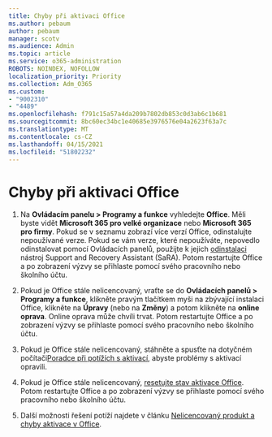 ```yaml
---
title: Chyby při aktivaci Office
ms.author: pebaum
author: pebaum
manager: scotv
ms.audience: Admin
ms.topic: article
ms.service: o365-administration
ROBOTS: NOINDEX, NOFOLLOW
localization_priority: Priority
ms.collection: Adm_O365
ms.custom:
- "9002310"
- "4489"
ms.openlocfilehash: f791c15a57a4da209b7802db853c0d3ab6c1b681
ms.sourcegitcommit: 8bc60ec34bc1e40685e3976576e04a2623f63a7c
ms.translationtype: MT
ms.contentlocale: cs-CZ
ms.lasthandoff: 04/15/2021
ms.locfileid: "51802232"
---
```

# <a name="office-activation-errors"></a>Chyby při aktivaci Office

1. Na **Ovládacím panelu > Programy a funkce** vyhledejte **Office**. Měli byste vidět **Microsoft 365 pro velké organizace** nebo **Microsoft 365 pro firmy**. Pokud se v seznamu zobrazí více verzí Office, odinstalujte nepoužívané verze. Pokud se vám verze, které nepoužíváte, nepovedlo odinstalovat pomocí Ovládacích panelů, použijte k jejich [odinstalaci](https://aka.ms/SARA-OfficeUninstall-Alchemy) nástroj Support and Recovery Assistant (SaRA). Potom restartujte Office a po zobrazení výzvy se přihlaste pomocí svého pracovního nebo školního účtu. 

2. Pokud je Office stále nelicencovaný, vraťte se do **Ovládacích panelů > Programy a funkce**, klikněte pravým tlačítkem myši na zbývající instalaci Office, klikněte na **Úpravy** (nebo na **Změny**) a potom klikněte na **online oprava**. Online oprava může chvíli trvat. Potom restartujte Office a po zobrazení výzvy se přihlaste pomocí svého pracovního nebo školního účtu. 

3. Pokud je Office stále nelicencovaný, stáhněte a spusťte na dotyčném počítači[Poradce při potížích s aktivací](https://aka.ms/SARA-OfficeActivation-Alchemy), abyste problémy s aktivací opravili. 

4. Pokud je Office stále nelicencovaný, [resetujte stav aktivace Office](https://docs.microsoft.com/office365/troubleshoot/activation/reset-office-365-proplus-activation-state). Potom restartujte Office a po zobrazení výzvy se přihlaste pomocí svého pracovního nebo školního účtu.  

5. Další možnosti řešení potíží najdete v článku [Nelicencovaný produkt a chyby aktivace v Office](https://support.office.com/article/unlicensed-product-and-activation-errors-in-office-0d23d3c0-c19c-4b2f-9845-5344fedc4380).
